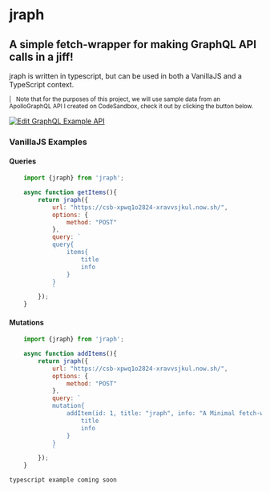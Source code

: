 # jraph
## A simple fetch-wrapper for making GraphQL API calls in a jiff!

jraph is written in typescript, but can be used in both a VanillaJS and a TypeScript context.

<small>
    | &nbsp; Note that for the purposes of this project, we will use sample data from an ApolloGraphQL API I created on CodeSandbox, check it out by clicking the button below.
</small>

[![Edit GraphQL Example API](https://codesandbox.io/static/img/play-codesandbox.svg)](https://codesandbox.io/s/xpwq1o2824?autoresize=1&hidenavigation=1)

### VanillaJS Examples

#### Queries
```js
    import {jraph} from 'jraph';

    async function getItems(){
        return jraph({
            url: "https://csb-xpwq1o2824-xravvsjkul.now.sh/",
            options: {
                method: "POST"
            },
            query: `
            query{
                items{
                    title
                    info
                }
            }
            `
        });
    }
```

#### Mutations
```js
    import {jraph} from 'jraph';

    async function addItems(){
        return jraph({
            url: "https://csb-xpwq1o2824-xravvsjkul.now.sh/",
            options: {
                method: "POST"
            },
            query: `
            mutation{
                addItem(id: 1, title: "jraph", info: "A Minimal fetch-wrapper for making GraphQL queries!"){
                    title
                    info
                }
            }
            `
        });
    }
```

`typescript example coming soon`